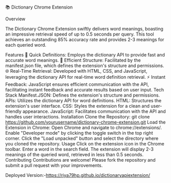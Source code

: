 📚 Dictionary Chrome Extension

Overview

The Dictionary Chrome Extension swiftly delivers word meanings, boasting an impressive retrieval speed of up to 0.5 seconds per query. This tool achieves an outstanding 85% accuracy rate and provides 2-3 meanings for each queried word.

Features
📖 Quick Definitions: Employs the dictionary API to provide fast and accurate word meanings.
🔧 Efficient Structure: Facilitated by the manifest.json file, which defines the extension's structure and permissions.
🌐 Real-Time Retrieval: Developed with HTML, CSS, and JavaScript, leveraging the dictionary API for real-time word definition retrieval.
⚡ Instant Feedback: JavaScript ensures efficient communication with the API, facilitating instant feedback and accurate results based on user input.
Tech Stack
Manifest.JSON: Defines the extension's structure and permissions.
APIs: Utilizes the dictionary API for word definitions.
HTML: Structures the extension's user interface.
CSS: Styles the extension for a clean and user-friendly appearance.
JavaScript: Facilitates communication with the API and handles user interactions.
Installation
Clone the Repository:
git clone https://github.com/yourusername/dictionary-chrome-extension.git
Load the Extension in Chrome:
Open Chrome and navigate to chrome://extensions/.
Enable "Developer mode" by clicking the toggle switch in the top right corner.
Click the "Load unpacked" button and select the directory where you cloned the repository.
Usage
Click on the extension icon in the Chrome toolbar.
Enter a word in the search field.
The extension will display 2-3 meanings of the queried word, retrieved in less than 0.5 seconds.
Contributing
Contributions are welcome! Please fork the repository and submit a pull request with your improvements.

Deployed Version:-https://riya79hp.github.io/dictionaryapiextension/
